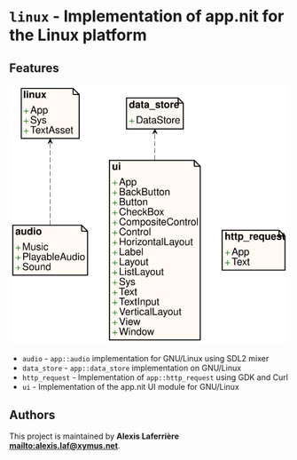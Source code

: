 # `linux` - Implementation of app.nit for the Linux platform

## Features

![Diagram for `linux`](uml-linux.svg)

* `audio` - `app::audio` implementation for GNU/Linux using SDL2 mixer
* `data_store` - `app::data_store` implementation on GNU/Linux
* `http_request` - Implementation of `app::http_request` using GDK and Curl
* `ui` - Implementation of the app.nit UI module for GNU/Linux

## Authors

This project is maintained by **Alexis Laferrière <mailto:alexis.laf@xymus.net>**.
